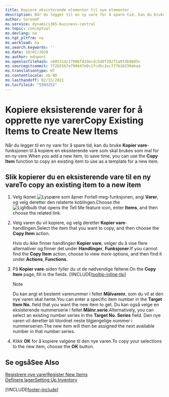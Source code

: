 ```yaml
---
title: Kopiere eksisterende elementer til nye elementer
description: Når du legger til en ny vare for å spare tid, kan du bruke Kopier vare-funksjonen til å kopiere en eksisterende vare som skal brukes som mal for en ny vare.
author: SorenGP
ms.service: dynamics365-business-central
ms.topic: conceptual
ms.devlang: na
ms.tgt_pltfrm: na
ms.workload: na
ms.search.keywords: ''
ms.date: 10/01/2020
ms.author: edupont
ms.openlocfilehash: c60531dc27008f42decdc540f392f1a9fdb90d5c
ms.sourcegitcommit: ff2b55b7e790447e0c1fcd5c2ec7f7610338ebaa
ms.translationtype: HT
ms.contentlocale: nb-NO
ms.lasthandoff: 02/15/2021
ms.locfileid: "5393152"
---
```

# <a name="copy-existing-items-to-create-new-items"></a><span data-ttu-id="4ef50-103">Kopiere eksisterende varer for å opprette nye varer</span><span class="sxs-lookup"><span data-stu-id="4ef50-103">Copy Existing Items to Create New Items</span></span>

<span data-ttu-id="4ef50-104">Når du legger til en ny vare for å spare tid, kan du bruke **Kopier vare**-funksjonen til å kopiere en eksisterende vare som skal brukes som mal for en ny vare.</span><span class="sxs-lookup"><span data-stu-id="4ef50-104">When you add a new item, to save time, you can use the **Copy Item** function to copy an existing item to use as a template for a new item.</span></span>  

## <a name="to-copy-an-existing-item-to-a-new-item"></a><span data-ttu-id="4ef50-105">Slik kopierer du en eksisterende vare til en ny vare</span><span class="sxs-lookup"><span data-stu-id="4ef50-105">To copy an existing item to a new item</span></span>

1. <span data-ttu-id="4ef50-106">Velg ikonet ![Lyspære som åpner Fortell meg-funksjonen](media/ui-search/search_small.png "Fortell hva du vil gjøre"), angi **Varer**, og velg deretter den relaterte koblingen.</span><span class="sxs-lookup"><span data-stu-id="4ef50-106">Choose the ![Lightbulb that opens the Tell Me feature](media/ui-search/search_small.png "Tell me what you want to do") icon, enter **Items**, and then choose the related link.</span></span>  
2. <span data-ttu-id="4ef50-107">Velg varen du vil kopiere, og velg deretter **Kopier vare**-handlingen.</span><span class="sxs-lookup"><span data-stu-id="4ef50-107">Select the item that you want to copy, and then choose the **Copy Item** action.</span></span>  

    <span data-ttu-id="4ef50-108">Hvis du ikke finner handlingen **Kopier vare**, velger du å vise flere alternativer og finner det under **Handlinger**, **Funksjoner**.</span><span class="sxs-lookup"><span data-stu-id="4ef50-108">If you cannot find the **Copy Item** action, choose to view more options, and then find it under **Actions**, **Functions**.</span></span>  

3. <span data-ttu-id="4ef50-109">På **Kopier vare**-siden fyller du ut de nødvendige feltene.</span><span class="sxs-lookup"><span data-stu-id="4ef50-109">On the **Copy Item** page, fill in the fields.</span></span> [!INCLUDE[tooltip-inline-tip](includes/tooltip-inline-tip_md.md)]

    > [!NOTE]  
    > <span data-ttu-id="4ef50-110">Du kan angi et bestemt varenummer i feltet **Målvarenr.** som du vil at den nye varen skal hente.</span><span class="sxs-lookup"><span data-stu-id="4ef50-110">You can enter a specific item number in the **Target Item No.** field that you want the new item to get.</span></span> <span data-ttu-id="4ef50-111">Du kan også velge en eksisterende nummerserie i feltet **Målnr.serie**.</span><span class="sxs-lookup"><span data-stu-id="4ef50-111">Alternatively, you can select an existing number series in the **Target No. Series** field.</span></span> <span data-ttu-id="4ef50-112">Den nye varen vil deretter bli tilordnet neste tilgjengelige nummer i nummerserien.</span><span class="sxs-lookup"><span data-stu-id="4ef50-112">The new item will then be assigned the next available number in that number series.</span></span>  

4. <span data-ttu-id="4ef50-113">Klikk **OK** for å kopiere valgene til den nye varen.</span><span class="sxs-lookup"><span data-stu-id="4ef50-113">To copy your selections to the new item, choose the **OK** button.</span></span>  

## <a name="see-also"></a><span data-ttu-id="4ef50-114">Se også</span><span class="sxs-lookup"><span data-stu-id="4ef50-114">See Also</span></span>

[<span data-ttu-id="4ef50-115">Registrere nye varer</span><span class="sxs-lookup"><span data-stu-id="4ef50-115">Register New Items</span></span>](inventory-how-register-new-items.md)  
[<span data-ttu-id="4ef50-116">Definere lager</span><span class="sxs-lookup"><span data-stu-id="4ef50-116">Setting Up Inventory</span></span>](inventory-setup-inventory.md)  


[!INCLUDE[footer-include](includes/footer-banner.md)]